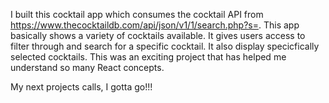 I built this cocktail app which consumes the cocktail API from https://www.thecocktaildb.com/api/json/v1/1/search.php?s=. 
This app basically shows a variety of cocktails available.
It gives users access to filter through and search for a specific cocktail.
It also display specicfically selected cocktails.
This was an exciting project that has helped me understand so many React concepts.

My next projects calls, I gotta go!!!
